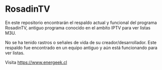 # RosadinTV
En este repositorio encontrarán el respaldo actual y funcional del programa RosadinTV,
antiguo programa conocido en el ambito IPTV para ver listas M3U.

No se ha tenido rastros o señales de vida de su creador/desarrollador.
Este respaldo fue encontrado en un equipo antiguo y aún está funcionando para ver listas.

Visita https://www.energeek.cl

